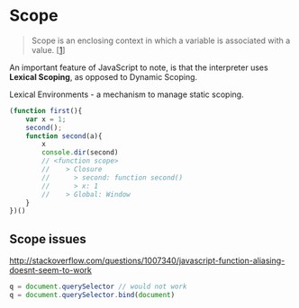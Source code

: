 # Scope
> Scope is an enclosing context in which a variable is associated with a value. [[1]]

An important feature of JavaScript to note, is that the interpreter uses **Lexical Scoping**, as opposed to Dynamic Scoping.

Lexical Environments - a mechanism to manage static scoping.

```js
(function first(){
    var x = 1;
    second();
    function second(a){
        x
        console.dir(second)
        // <function scope>
        //    > Closure      
        //      > second: function second()
        //      > x: 1
        //    > Global: Window        
    }   
})()
```

## Scope issues
http://stackoverflow.com/questions/1007340/javascript-function-aliasing-doesnt-seem-to-work
```js
q = document.querySelector // would not work
q = document.querySelector.bind(document)
```

[1]: http://dmitrysoshnikov.com/ecmascript/es5-chapter-3-1-lexical-environments-common-theory/#scope
[2]: https://gist.github.com/paulirish/4158604#closures
